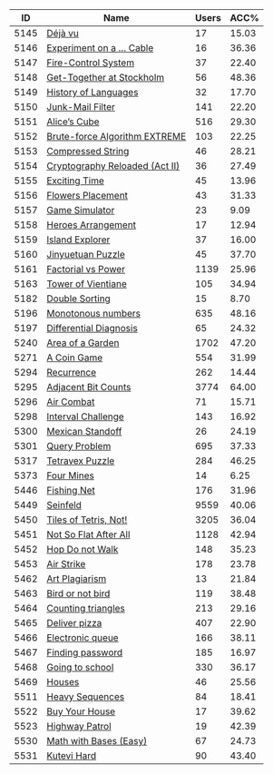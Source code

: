 | ID | Name | Users | ACC% |
|---|---|---|---|
| 5145 | [Déjà vu](https://www.spoj.com/problems/DEJAVU) | 17 | 15.03 |
| 5146 | [Experiment on a … Cable](https://www.spoj.com/problems/CABLEXPR) | 16 | 36.36 |
| 5147 | [Fire-Control System](https://www.spoj.com/problems/FCSYS) | 37 | 22.40 |
| 5148 | [Get-Together at Stockholm](https://www.spoj.com/problems/STCKHOLM) | 56 | 48.36 |
| 5149 | [History of Languages](https://www.spoj.com/problems/HISTORY) | 32 | 17.70 |
| 5150 | [Junk-Mail Filter](https://www.spoj.com/problems/JMFILTER) | 141 | 22.20 |
| 5151 | [Alice’s Cube](https://www.spoj.com/problems/ALICECUB) | 516 | 29.30 |
| 5152 | [Brute-force Algorithm EXTREME](https://www.spoj.com/problems/BFALG) | 103 | 22.25 |
| 5153 | [Compressed String](https://www.spoj.com/problems/COMPRESS) | 46 | 28.21 |
| 5154 | [Cryptography Reloaded (Act II)](https://www.spoj.com/problems/CRYPTO7) | 36 | 27.49 |
| 5155 | [Exciting Time](https://www.spoj.com/problems/TETRIS2D) | 45 | 13.96 |
| 5156 | [Flowers Placement](https://www.spoj.com/problems/FLOWERS2) | 43 | 31.33 |
| 5157 | [Game Simulator](https://www.spoj.com/problems/TRACTOR) | 23 | 9.09 |
| 5158 | [Heroes Arrangement](https://www.spoj.com/problems/HEROARR) | 17 | 12.94 |
| 5159 | [Island Explorer](https://www.spoj.com/problems/IEXPOLRE) | 37 | 16.00 |
| 5160 | [Jinyuetuan Puzzle](https://www.spoj.com/problems/O2JAM) | 45 | 37.70 |
| 5161 | [Factorial vs Power](https://www.spoj.com/problems/FACVSPOW) | 1139 | 25.96 |
| 5163 | [Tower of Vientiane](https://www.spoj.com/problems/VIENTIAN) | 105 | 34.94 |
| 5182 | [Double Sorting](https://www.spoj.com/problems/PAIRSORT) | 15 | 8.70 |
| 5196 | [Monotonous numbers](https://www.spoj.com/problems/MONONUM) | 635 | 48.16 |
| 5197 | [Differential Diagnosis](https://www.spoj.com/problems/DIFFDIAG) | 65 | 24.32 |
| 5240 | [Area of a Garden](https://www.spoj.com/problems/GARDENAR) | 1702 | 47.20 |
| 5271 | [A Coin Game](https://www.spoj.com/problems/XOINC) | 554 | 31.99 |
| 5294 | [Recurrence](https://www.spoj.com/problems/REC) | 262 | 14.44 |
| 5295 | [Adjacent Bit Counts](https://www.spoj.com/problems/GNYR09F) | 3774 | 64.00 |
| 5296 | [Air Combat](https://www.spoj.com/problems/COMBAT) | 71 | 15.71 |
| 5298 | [Interval Challenge](https://www.spoj.com/problems/INTERVA2) | 143 | 16.92 |
| 5300 | [Mexican Standoff](https://www.spoj.com/problems/MEXICAN) | 26 | 24.19 |
| 5301 | [Query Problem](https://www.spoj.com/problems/QUERYSTR) | 695 | 37.33 |
| 5317 | [Tetravex Puzzle](https://www.spoj.com/problems/TETRAVEX) | 284 | 46.25 |
| 5373 | [Four Mines](https://www.spoj.com/problems/MINES4) | 14 | 6.25 |
| 5446 | [Fishing Net](https://www.spoj.com/problems/FISHNET) | 176 | 31.96 |
| 5449 | [Seinfeld](https://www.spoj.com/problems/ANARC09A) | 9559 | 40.06 |
| 5450 | [Tiles of Tetris, Not!](https://www.spoj.com/problems/ANARC09B) | 3205 | 36.04 |
| 5451 | [Not So Flat After All](https://www.spoj.com/problems/ANARC09C) | 1128 | 42.94 |
| 5452 | [Hop Do not Walk](https://www.spoj.com/problems/ANARC09D) | 148 | 35.23 |
| 5453 | [Air Strike](https://www.spoj.com/problems/ANARC09F) | 178 | 23.78 |
| 5462 | [Art Plagiarism](https://www.spoj.com/problems/AP) | 13 | 21.84 |
| 5463 | [Bird or not bird](https://www.spoj.com/problems/BIRD) | 119 | 38.48 |
| 5464 | [Counting triangles](https://www.spoj.com/problems/CT) | 213 | 29.16 |
| 5465 | [Deliver pizza](https://www.spoj.com/problems/DP) | 407 | 22.90 |
| 5466 | [Electronic queue](https://www.spoj.com/problems/EQ) | 166 | 38.11 |
| 5467 | [Finding password](https://www.spoj.com/problems/FP) | 185 | 16.97 |
| 5468 | [Going to school](https://www.spoj.com/problems/GS) | 330 | 36.17 |
| 5469 | [Houses](https://www.spoj.com/problems/HOUSES2) | 46 | 25.56 |
| 5511 | [Heavy Sequences](https://www.spoj.com/problems/HSEQ) | 84 | 18.41 |
| 5522 | [Buy Your House](https://www.spoj.com/problems/PHU09H) | 17 | 39.62 |
| 5523 | [Highway Patrol](https://www.spoj.com/problems/PHU09K) | 19 | 42.39 |
| 5530 | [Math with Bases (Easy)](https://www.spoj.com/problems/BSMATH1) | 67 | 24.73 |
| 5531 | [Kutevi Hard](https://www.spoj.com/problems/KUTH) | 90 | 43.40 |
